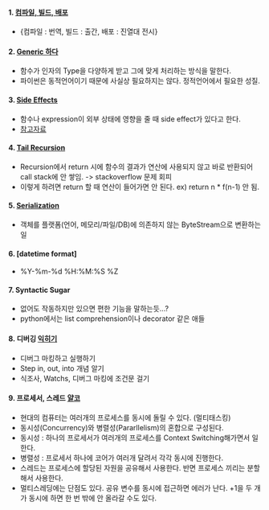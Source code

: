 #### 1. [컴파일, 빌드, 배포](https://itholic.github.io/qa-compile-build-deploy/#:~:text=%EC%A6%89%2C%20%EC%88%9C%EC%84%9C%EB%8C%80%EB%A1%9C%20%EB%B3%B4%EC%9E%90%EB%A9%B4%20%EC%BB%B4%ED%8C%8C%EC%9D%BC,%ED%95%9C%EB%8B%A4'%20%EB%9D%BC%EA%B3%A0%20%ED%91%9C%ED%98%84%ED%95%98%EA%B8%B0%EB%8F%84%20%ED%95%9C%EB%8B%A4.)
- {컴파일 : 번역, 빌드 : 출간, 배포 : 진열대 전시}

#### 2. [Generic 하다](https://soooprmx.com/archives/5852)
- 함수가 인자의 Type을 다양하게 받고 그에 맞게 처리하는 방식을 말한다.
- 파이썬은 동적언어이기 때문에 사실상 필요하지는 않다. 정적언어에서 필요한 성질.

#### 3. [Side Effects](https://runestone.academy/runestone/books/published/fopp/Functions/SideEffects.html)
- 함수나 expression이 외부 상태에 영향을 줄 때 side effect가 있다고 한다.
- [참고자료](https://dojang.io/mod/page/view.php?id=2358)

#### 4. [Tail Recursion](https://medium.com/@soyoung823/tail-recursion-%EA%BC%AC%EB%A6%AC-%EC%9E%AC%EA%B7%80-a84c2cd9a7e8)
- Recursion에서 return 시에 함수의 결과가 연산에 사용되지 않고 바로 반환되어 call stack에 안 쌓임. -> stackoverflow 문제 회피
- 이렇게 하려면 return 할 때 연산이 들어가면 안 된다. ex) return n * f(n-1) 안 됨.

#### 5. [Serialization](https://medium.com/@lunay0ung/basics-%EC%A7%81%EB%A0%AC%ED%99%94-serialization-%EB%9E%80-feat-java-2f3eb11e9a8#:~:text=%EC%A7%81%EB%A0%AC%ED%99%94%EB%9E%80%20%EA%B0%9D%EC%B2%B4%EB%A5%BC%20%EB%B0%94%EC%9D%B4%ED%8A%B8,%EC%83%9D%EC%84%B1%ED%95%98%EC%97%AC%20%EC%82%AC%EC%9A%A9%ED%95%98%EB%8A%94%20%EA%B2%83%EC%9D%B4%EB%8B%A4.)
- 객체를 플랫폼(언어, 메모리/파일/DB)에 의존하지 않는 ByteStream으로 변환하는 일

#### 6. [datetime format]
- %Y-%m-%d %H:%M:%S %Z

#### 7. Syntactic Sugar
- 없어도 작동하지만 있으면 편한 기능을 말하는듯...?
- python에서는 list comprehension이나 decorator 같은 애들

#### 8. 디버깅 [익히기](https://www.inflearn.com/course/pycharm-guide#)
- 디버그 마킹하고 실행하기
- Step in, out, into 개념 알기
- 식조사, Watchs, 디버그 마킹에 조건문 걸기

#### 9. 프로세서, 스레드 [얄코](https://www.youtube.com/watch?v=iks_Xb9DtTM)
- 현대의 컴퓨터는 여러개의 프로세스를 동시에 돌릴 수 있다. (멀티태스킹)
- 동시성(Concurrency)와 병렬성(Pararllelism)의 혼합으로 구성된다.
- 동시성 : 하나의 프로세서가 여러개의 프로세스를 Context Switching해가면서 일한다.
- 병렬성 : 프로세서 하나에 코어가 여러개 달려서 각각 동시에 진행한다.
- 스레드는 프로세스에 할당된 자원을 공유해서 사용한다. 반면 프로세스 끼리는 분할해서 사용한다.
- 멀티스레딩에는 단점도 있다. 공유 변수를 동시에 접근하면 에러가 난다. +1을 두 개가 동시에 하면 한 번 밖에 안 올라갈 수도 있다.
